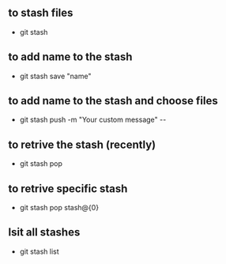 ## to stash files
- git stash 

## to add name to the stash
- git stash save "name"

## to add name to the stash and choose files
- git stash push -m "Your custom message" -- <file1> <file2>

## to retrive the stash (recently)
- git stash pop

## to retrive specific stash
- git stash pop stash@{0}

## lsit all stashes
- git stash list
